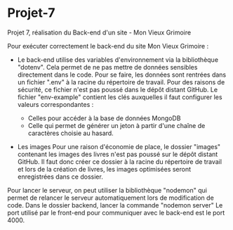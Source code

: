# Projet-7
Projet 7, réalisation du Back-end d'un site - Mon Vieux Grimoire

Pour exécuter correctement le back-end du site Mon Vieux Grimoire :

- Le back-end utilise des variables d'environnement via la bibliothèque "dotenv". 
    Cela permet de ne pas mettre de données sensibles directement dans le code.
    Pour se faire, les données sont rentrées dans un fichier ".env" à la racine du répertoire de travail. Pour des raisons de sécurité, ce fichier n'est pas poussé dans le dépôt distant GitHub.
    Le fichier "env-example" contient les clés auxquelles il faut configurer les valeurs correspondantes :
     - Celles pour accéder à la base de données MongoDB
     - Celle qui permet de générer un jeton à partir d'une chaîne de caractères choisie au hasard.

- Les images
    Pour une raison d'économie de place, le dossier "images" contenant les images des livres n'est pas poussé sur le dépôt distant GitHub.
    Il faut donc créer ce dossier à la racine du répertoire de travail et lors de la création de livres, les images optimisées seront enregistrées dans ce dossier.

Pour lancer le serveur, on peut utiliser la bibliothèque "nodemon" qui permet de relancer le serveur automatiquement lors de modification de code.
Dans le dossier backend, lancer la commande "nodemon server"
Le port utilisé par le front-end pour communiquer avec le back-end est le port 4000.
